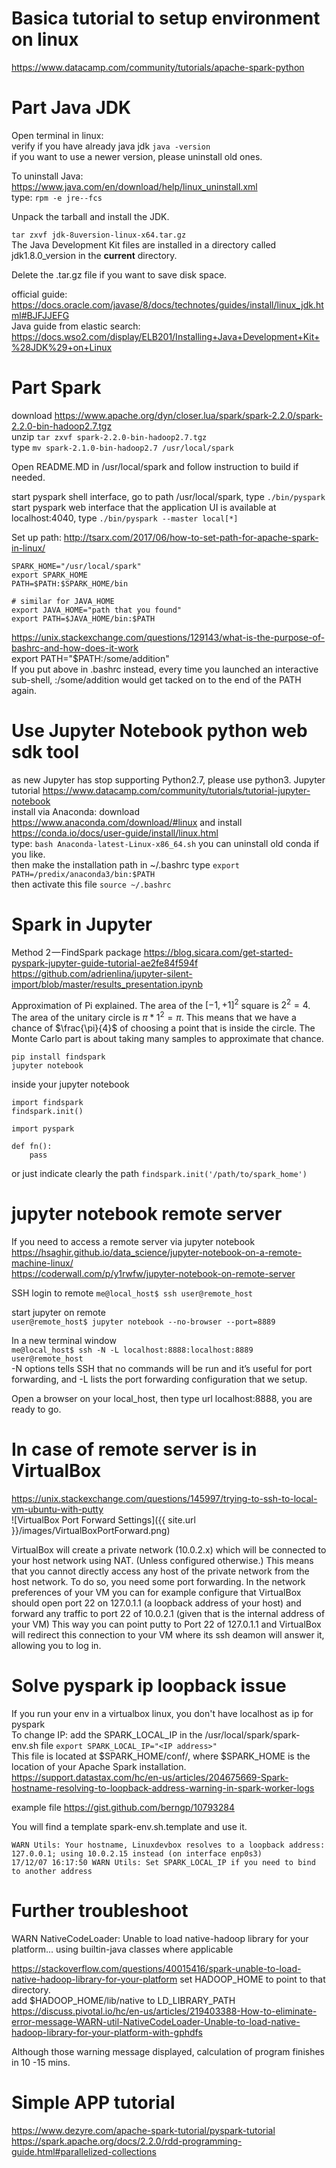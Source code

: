 # Basica tutorial to setup environment on linux   
https://www.datacamp.com/community/tutorials/apache-spark-python   
   
# Part Java JDK   
Open terminal in linux:   
verify if you have already java jdk `java -version`   
if you want to use a newer version, please uninstall old ones.   
   
To uninstall Java: https://www.java.com/en/download/help/linux_uninstall.xml   
type: `rpm -e jre--fcs`   
   
Unpack the tarball and install the JDK.   
   
`tar zxvf jdk-8uversion-linux-x64.tar.gz`     
The Java Development Kit files are installed in a directory called jdk1.8.0_version in the **current** directory.   
   
Delete the .tar.gz file if you want to save disk space.   
   
official guide: https://docs.oracle.com/javase/8/docs/technotes/guides/install/linux_jdk.html#BJFJJEFG      
Java guide from elastic search: https://docs.wso2.com/display/ELB201/Installing+Java+Development+Kit+%28JDK%29+on+Linux   
   
   
# Part Spark   
download https://www.apache.org/dyn/closer.lua/spark/spark-2.2.0/spark-2.2.0-bin-hadoop2.7.tgz     
unzip `tar zxvf spark-2.2.0-bin-hadoop2.7.tgz`   
type `mv spark-2.1.0-bin-hadoop2.7 /usr/local/spark`   
   
Open README.MD in /usr/local/spark and follow instruction to build if needed.   
   
start pyspark shell interface, go to path /usr/local/spark, type `./bin/pyspark`      
start pyspark web interface that the application UI is available at localhost:4040, type `./bin/pyspark --master local[*]`   
   
Set up path: http://tsarx.com/2017/06/how-to-set-path-for-apache-spark-in-linux/   
```   
SPARK_HOME="/usr/local/spark"   
export SPARK_HOME   
PATH=$PATH:$SPARK_HOME/bin   
   
# similar for JAVA_HOME   
export JAVA_HOME="path that you found"   
export PATH=$JAVA_HOME/bin:$PATH   
```   
   
https://unix.stackexchange.com/questions/129143/what-is-the-purpose-of-bashrc-and-how-does-it-work   
export PATH="$PATH:/some/addition"     
If you put above in .bashrc instead, every time you launched an interactive sub-shell, :/some/addition would get tacked on to the end of the PATH again.   
   
   
# Use Jupyter Notebook python web sdk tool   
as new Jupyter has stop supporting Python2.7, please use python3. Jupyter tutorial https://www.datacamp.com/community/tutorials/tutorial-jupyter-notebook    
install via Anaconda: download https://www.anaconda.com/download/#linux and install https://conda.io/docs/user-guide/install/linux.html   
type: `bash Anaconda-latest-Linux-x86_64.sh`  you can uninstall old conda if you like.   
then make the installation path in ~/.bashrc type `export PATH=/predix/anaconda3/bin:$PATH`   
then activate this file `source ~/.bashrc`   
   
   
# Spark in Jupyter   
Method 2 — FindSpark package https://blog.sicara.com/get-started-pyspark-jupyter-guide-tutorial-ae2fe84f594f   
https://github.com/adrienlina/jupyter-silent-import/blob/master/results_presentation.ipynb

Approximation of Pi explained.
The area of the $[-1, +1]^2$ square is $2^2 = 4$. The area of the unitary circle is $\pi * 1^2 = \pi$.
This means that we have a chance of $\frac{\pi}{4}$ of choosing a point that is inside the circle.
The Monte Carlo part is about taking many samples to approximate that chance.

```   
pip install findspark   
jupyter notebook   
```   
   
inside your jupyter notebook   
```   
import findspark   
findspark.init()   
   
import pyspark   
   
def fn():   
    pass   
```   
or just indicate clearly the path `findspark.init('/path/to/spark_home')`   
   
# jupyter notebook remote server
If you need to access a remote server via jupyter notebook
https://hsaghir.github.io/data_science/jupyter-notebook-on-a-remote-machine-linux/   
https://coderwall.com/p/y1rwfw/jupyter-notebook-on-remote-server    

SSH login to remote
`me@local_host$ ssh user@remote_host`   

start jupyter on remote   
`user@remote_host$ jupyter notebook --no-browser --port=8889`   

In a new terminal window   
`me@local_host$ ssh -N -L localhost:8888:localhost:8889 user@remote_host`   
-N options tells SSH that no commands will be run and it’s useful for port forwarding, and -L lists the port forwarding configuration that we setup.   

Open a browser on your local_host, then type url localhost:8888, you are ready to go.

 
# In case of remote server is in VirtualBox   
https://unix.stackexchange.com/questions/145997/trying-to-ssh-to-local-vm-ubuntu-with-putty    
![VirtualBox Port Forward Settings]({{ site.url }}/images/VirtualBoxPortForward.png)   

VirtualBox will create a private network (10.0.2.x) which will be connected to your host network using NAT. (Unless configured otherwise.)
This means that you cannot directly access any host of the private network from the host network. To do so, you need some port forwarding. In the network preferences of your VM you can for example configure that VirtualBox should open port 22 on 127.0.1.1 (a loopback address of your host) and forward any traffic to port 22 of 10.0.2.1 (given that is the internal address of your VM)
This way you can point putty to Port 22 of 127.0.1.1 and VirtualBox will redirect this connection to your VM where its ssh deamon will answer it, allowing you to log in.

# Solve pyspark ip loopback issue   
If you run your env in a virtualbox linux, you don't have localhost as ip for pyspark   
To change IP: add the SPARK_LOCAL_IP in the /usr/local/spark/spark-env.sh file `export SPARK_LOCAL_IP="<IP address>"`   
This file is located at $SPARK_HOME/conf/, where $SPARK_HOME is the location of your Apache Spark installation.    
https://support.datastax.com/hc/en-us/articles/204675669-Spark-hostname-resolving-to-loopback-address-warning-in-spark-worker-logs   

example file  https://gist.github.com/berngp/10793284   

You will find a template spark-env.sh.template and use it.   
```   
WARN Utils: Your hostname, Linuxdevbox resolves to a loopback address: 127.0.0.1; using 10.0.2.15 instead (on interface enp0s3)   
17/12/07 16:17:50 WARN Utils: Set SPARK_LOCAL_IP if you need to bind to another address   
```   
   
# Further troubleshoot   
WARN NativeCodeLoader: Unable to load native-hadoop library for your platform... using builtin-java classes where applicable   
   
https://stackoverflow.com/questions/40015416/spark-unable-to-load-native-hadoop-library-for-your-platform
set HADOOP_HOME to point to that directory.          
add $HADOOP_HOME/lib/native to LD_LIBRARY_PATH      
https://discuss.pivotal.io/hc/en-us/articles/219403388-How-to-eliminate-error-message-WARN-util-NativeCodeLoader-Unable-to-load-native-hadoop-library-for-your-platform-with-gphdfs   

Although those warning message displayed, calculation of program finishes in 10 -15 mins.

# Simple APP tutorial   
https://www.dezyre.com/apache-spark-tutorial/pyspark-tutorial     
https://spark.apache.org/docs/2.2.0/rdd-programming-guide.html#parallelized-collections    
